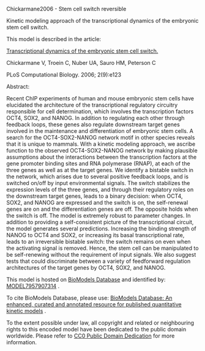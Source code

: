 

Chickarmane2006 - Stem cell switch reversible

Kinetic modeling approach of the transcriptional dynamics of the embryonic
stem cell switch.

This model is described in the article:

[Transcriptional dynamics of the embryonic stem cell
switch.](http://identifiers.org/pubmed/16978048)

Chickarmane V, Troein C, Nuber UA, Sauro HM, Peterson C

PLoS Computational Biology. 2006; 2(9):e123

Abstract:

Recent ChIP experiments of human and mouse embryonic stem cells have
elucidated the architecture of the transcriptional regulatory circuitry
responsible for cell determination, which involves the transcription factors
OCT4, SOX2, and NANOG. In addition to regulating each other through feedback
loops, these genes also regulate downstream target genes involved in the
maintenance and differentiation of embryonic stem cells. A search for the
OCT4-SOX2-NANOG network motif in other species reveals that it is unique to
mammals. With a kinetic modeling approach, we ascribe function to the observed
OCT4-SOX2-NANOG network by making plausible assumptions about the interactions
between the transcription factors at the gene promoter binding sites and RNA
polymerase (RNAP), at each of the three genes as well as at the target genes.
We identify a bistable switch in the network, which arises due to several
positive feedback loops, and is switched on/off by input environmental
signals. The switch stabilizes the expression levels of the three genes, and
through their regulatory roles on the downstream target genes, leads to a
binary decision: when OCT4, SOX2, and NANOG are expressed and the switch is
on, the self-renewal genes are on and the differentiation genes are off. The
opposite holds when the switch is off. The model is extremely robust to
parameter changes. In addition to providing a self-consistent picture of the
transcriptional circuit, the model generates several predictions. Increasing
the binding strength of NANOG to OCT4 and SOX2, or increasing its basal
transcriptional rate, leads to an irreversible bistable switch: the switch
remains on even when the activating signal is removed. Hence, the stem cell
can be manipulated to be self-renewing without the requirement of input
signals. We also suggest tests that could discriminate between a variety of
feedforward regulation architectures of the target genes by OCT4, SOX2, and
NANOG.

This model is hosted on [BioModels Database](http://www.ebi.ac.uk/biomodels/)
and identified by:
[MODEL7957907314](http://identifiers.org/biomodels.db/MODEL7957907314) .

To cite BioModels Database, please use: [BioModels Database: An enhanced,
curated and annotated resource for published quantitative kinetic
models](http://identifiers.org/pubmed/20587024) .

To the extent possible under law, all copyright and related or neighbouring
rights to this encoded model have been dedicated to the public domain
worldwide. Please refer to [CC0 Public Domain
Dedication](http://creativecommons.org/publicdomain/zero/1.0/) for more
information.

